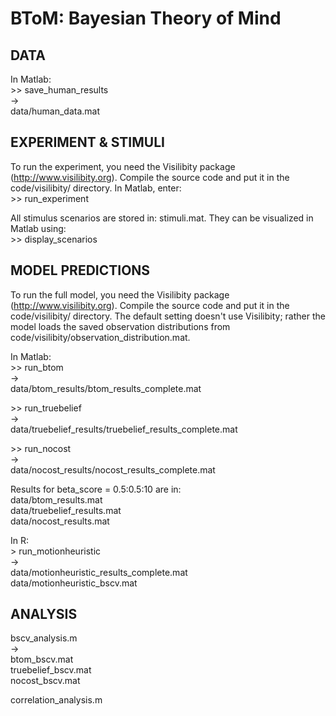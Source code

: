 # BToM: Bayesian Theory of Mind

## DATA

In Matlab:  
&gt;&gt; save_human_results  
->  
data/human_data.mat


## EXPERIMENT & STIMULI

To run the experiment, you need the Visilibity package (http://www.visilibity.org). Compile the source code and put it in the code/visilibity/ directory. In Matlab, enter:  
&gt;&gt; run_experiment

All stimulus scenarios are stored in: stimuli.mat. They can be visualized in Matlab using:  
&gt;&gt; display_scenarios


## MODEL PREDICTIONS

To run the full model, you need the Visilibity package (http://www.visilibity.org). Compile the source code and put it in the code/visilibity/ directory. The default setting doesn't use Visilibity; rather the model loads the saved observation distributions from code/visilibity/observation_distribution.mat.

In Matlab:  
&gt;&gt; run_btom  
->  
data/btom_results/btom_results_complete.mat

&gt;&gt; run_truebelief  
->  
data/truebelief_results/truebelief_results_complete.mat

&gt;&gt; run_nocost  
->  
data/nocost_results/nocost_results_complete.mat

Results for beta_score = 0.5:0.5:10 are in:  
data/btom_results.mat  
data/truebelief_results.mat  
data/nocost_results.mat

In R:  
&gt; run_motionheuristic  
->  
data/motionheuristic_results_complete.mat  
data/motionheuristic_bscv.mat


## ANALYSIS

bscv_analysis.m  
->  
btom_bscv.mat  
truebelief_bscv.mat  
nocost_bscv.mat  

correlation_analysis.m



